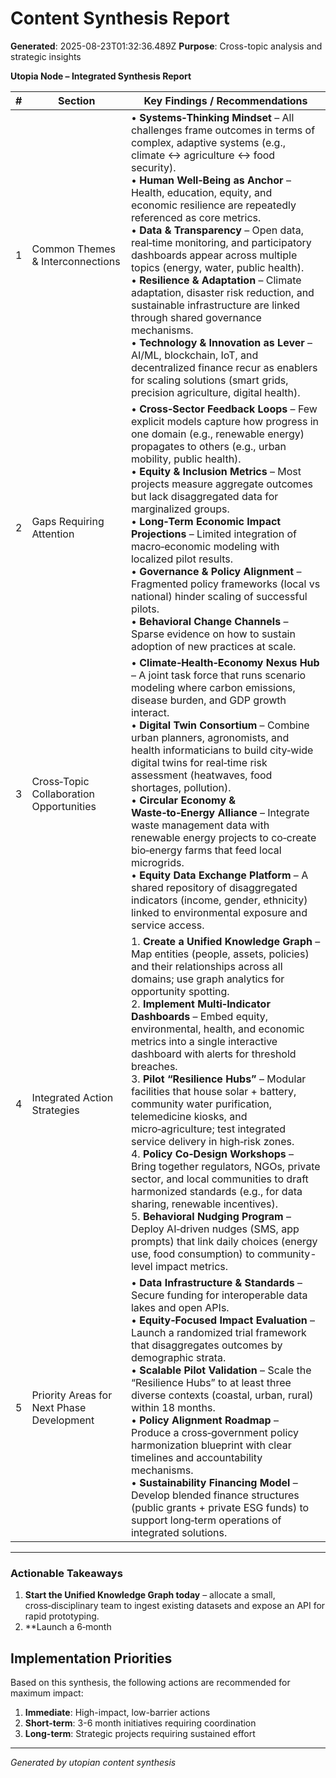 # Content Synthesis Report

**Generated**: 2025-08-23T01:32:36.489Z
**Purpose**: Cross-topic analysis and strategic insights

**Utopia Node – Integrated Synthesis Report**

| # | Section | Key Findings / Recommendations |
|---|---------|--------------------------------|
| 1 | Common Themes & Interconnections | • **Systems‑Thinking Mindset** – All challenges frame outcomes in terms of complex, adaptive systems (e.g., climate ↔ agriculture ↔ food security). <br>• **Human Well‑Being as Anchor** – Health, education, equity, and economic resilience are repeatedly referenced as core metrics. <br>• **Data & Transparency** – Open data, real‑time monitoring, and participatory dashboards appear across multiple topics (energy, water, public health). <br>• **Resilience & Adaptation** – Climate adaptation, disaster risk reduction, and sustainable infrastructure are linked through shared governance mechanisms. <br>• **Technology & Innovation as Lever** – AI/ML, blockchain, IoT, and decentralized finance recur as enablers for scaling solutions (smart grids, precision agriculture, digital health). |
| 2 | Gaps Requiring Attention | • **Cross‑Sector Feedback Loops** – Few explicit models capture how progress in one domain (e.g., renewable energy) propagates to others (e.g., urban mobility, public health). <br>• **Equity & Inclusion Metrics** – Most projects measure aggregate outcomes but lack disaggregated data for marginalized groups. <br>• **Long‑Term Economic Impact Projections** – Limited integration of macro‑economic modeling with localized pilot results. <br>• **Governance & Policy Alignment** – Fragmented policy frameworks (local vs national) hinder scaling of successful pilots. <br>• **Behavioral Change Channels** – Sparse evidence on how to sustain adoption of new practices at scale. |
| 3 | Cross‑Topic Collaboration Opportunities | • **Climate‑Health‑Economy Nexus Hub** – A joint task force that runs scenario modeling where carbon emissions, disease burden, and GDP growth interact. <br>• **Digital Twin Consortium** – Combine urban planners, agronomists, and health informaticians to build city‑wide digital twins for real‑time risk assessment (heatwaves, food shortages, pollution). <br>• **Circular Economy & Waste‑to‑Energy Alliance** – Integrate waste management data with renewable energy projects to co‑create bio‑energy farms that feed local microgrids. <br>• **Equity Data Exchange Platform** – A shared repository of disaggregated indicators (income, gender, ethnicity) linked to environmental exposure and service access. |
| 4 | Integrated Action Strategies | 1. **Create a Unified Knowledge Graph** – Map entities (people, assets, policies) and their relationships across all domains; use graph analytics for opportunity spotting. <br>2. **Implement Multi‑Indicator Dashboards** – Embed equity, environmental, health, and economic metrics into a single interactive dashboard with alerts for threshold breaches. <br>3. **Pilot “Resilience Hubs”** – Modular facilities that house solar + battery, community water purification, telemedicine kiosks, and micro‑agriculture; test integrated service delivery in high‑risk zones. <br>4. **Policy Co‑Design Workshops** – Bring together regulators, NGOs, private sector, and local communities to draft harmonized standards (e.g., for data sharing, renewable incentives). <br>5. **Behavioral Nudging Program** – Deploy AI‑driven nudges (SMS, app prompts) that link daily choices (energy use, food consumption) to community-level impact metrics. |
| 5 | Priority Areas for Next Phase Development | • **Data Infrastructure & Standards** – Secure funding for interoperable data lakes and open APIs. <br>• **Equity‑Focused Impact Evaluation** – Launch a randomized trial framework that disaggregates outcomes by demographic strata. <br>• **Scalable Pilot Validation** – Scale the “Resilience Hubs” to at least three diverse contexts (coastal, urban, rural) within 18 months. <br>• **Policy Alignment Roadmap** – Produce a cross‑government policy harmonization blueprint with clear timelines and accountability mechanisms. <br>• **Sustainability Financing Model** – Develop blended finance structures (public grants + private ESG funds) to support long‑term operations of integrated solutions. |

---

### Actionable Takeaways

1. **Start the Unified Knowledge Graph today** – allocate a small, cross‑disciplinary team to ingest existing datasets and expose an API for rapid prototyping.
2. **Launch a 6‑month

## Implementation Priorities
Based on this synthesis, the following actions are recommended for maximum impact:

1. **Immediate**: High-impact, low-barrier actions
2. **Short-term**: 3-6 month initiatives requiring coordination
3. **Long-term**: Strategic projects requiring sustained effort

---
*Generated by utopian content synthesis*
